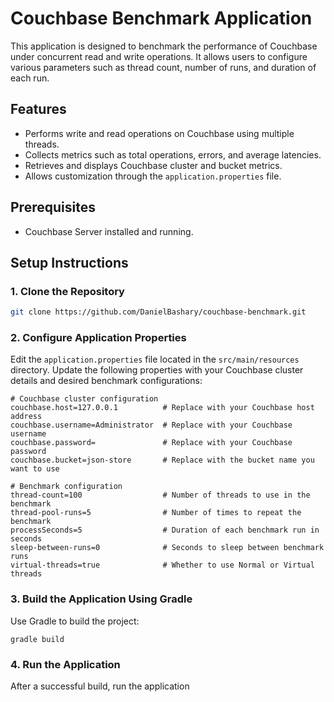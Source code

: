 # Couchbase Benchmark Application

This application is designed to benchmark the performance of Couchbase under concurrent read and write operations. It allows users to configure various parameters such as thread count, number of runs, and duration of each run.

## **Features**

- Performs write and read operations on Couchbase using multiple threads.
- Collects metrics such as total operations, errors, and average latencies.
- Retrieves and displays Couchbase cluster and bucket metrics.
- Allows customization through the `application.properties` file.

## **Prerequisites**

- Couchbase Server installed and running.

## **Setup Instructions**

### **1. Clone the Repository**

```bash
git clone https://github.com/DanielBashary/couchbase-benchmark.git
```

### **2. Configure Application Properties**

Edit the `application.properties` file located in the `src/main/resources` directory. 
Update the following properties with your Couchbase cluster details and desired benchmark 
configurations:
```properties
# Couchbase cluster configuration
couchbase.host=127.0.0.1          # Replace with your Couchbase host address
couchbase.username=Administrator  # Replace with your Couchbase username
couchbase.password=               # Replace with your Couchbase password
couchbase.bucket=json-store       # Replace with the bucket name you want to use

# Benchmark configuration
thread-count=100                  # Number of threads to use in the benchmark
thread-pool-runs=5                # Number of times to repeat the benchmark
processSeconds=5                  # Duration of each benchmark run in seconds
sleep-between-runs=0              # Seconds to sleep between benchmark runs
virtual-threads=true              # Whether to use Normal or Virtual threads
```

### **3. Build the Application Using Gradle**

Use Gradle to build the project:

`gradle build`

### **4. Run the Application**

After a successful build, run the application